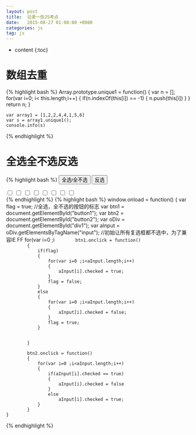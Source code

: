 ```yaml
---
layout: post
title:  记录一些JS考点
date:   2015-08-27 01:08:00 +0800
categories: js
tag: js
---
```


* content
{:toc}



数组去重
====================================
{% highlight bash %}
Array.prototype.unique1 = function()
	{
		var n = [];
		for(var i=0; i< this.length;i++)
		{
			if(n.indexOf(this[i]) == -1)
			{
				n.push(this[i])
			}
		}
		return n;
	}

	var array1 = [1,2,2,4,4,1,5,6]
	var s = array1.unique1();
	console.info(s)
{% endhighlight %}


全选全不选反选
====================================
{% highlight bash %}
<input type="button" value="全选/全不选" id="button1" />
<input type="button" value="反选" id="button2" />
<div id="div1">
	<input type="checkbox" />
    <input type="checkbox" />
    <input type="checkbox" />
    <input type="checkbox" />
    <input type="checkbox" />
    <input type="checkbox" />
    <input type="checkbox" />
    <input type="checkbox" />

</div>
{% endhighlight %}
{% highlight bash %}
window.onload = function()
	{
			var flag = true;   //全选，全不选的按钮的标志
			var btn1 = document.getElementById("button1");
			var btn2 = document.getElementById("button2");
			var oDiv = document.getElementById("div1");
			var aInput = oDiv.getElementsByTagName("input");
			//初始让所有复选框都不选中，为了兼容IE FF
			for(var i=0 ;i<aInput.length;i++)
			{
				aInput[i].checked = false;
			}

			btn1.onclick = function()
			{
				if(flag)
				{
					for(var i=0 ;i<aInput.length;i++)
					{
						aInput[i].checked = true;
					}
					flag = false;
				}
				else
				{
					for(var i=0 ;i<aInput.length;i++)
					{
						aInput[i].checked = false;
					}
					flag = true;
				}


			}

			btn2.onclick = function()
			{
				for(var i=0 ;i<aInput.length;i++)
				{
					if(aInput[i].checked == true)
					{
						aInput[i].checked = false
					}
					else
						aInput[i].checked = true;
				}
			}
	}
{% endhighlight %}
